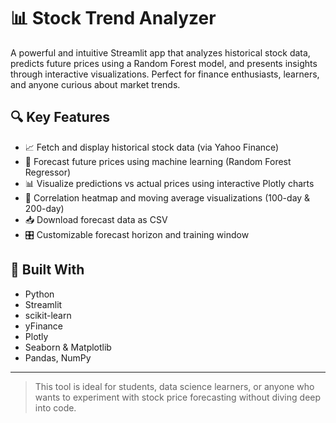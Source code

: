 # 📊 Stock Trend Analyzer

A powerful and intuitive Streamlit app that analyzes historical stock data, predicts future prices using a Random Forest model, and presents insights through interactive visualizations. Perfect for finance enthusiasts, learners, and anyone curious about market trends.

## 🔍 Key Features
- 📈 Fetch and display historical stock data (via Yahoo Finance)
- 🤖 Forecast future prices using machine learning (Random Forest Regressor)
- 📊 Visualize predictions vs actual prices using interactive Plotly charts
- 🧮 Correlation heatmap and moving average visualizations (100-day & 200-day)
- 📥 Download forecast data as CSV
- 🎛️ Customizable forecast horizon and training window

## 💼 Built With
- Python
- Streamlit
- scikit-learn
- yFinance
- Plotly
- Seaborn & Matplotlib
- Pandas, NumPy

---

> This tool is ideal for students, data science learners, or anyone who wants to experiment with stock price forecasting without diving deep into code.
